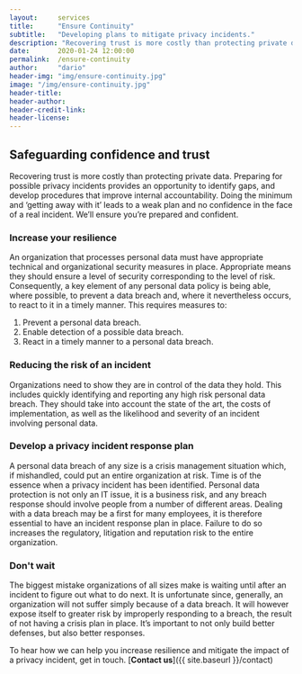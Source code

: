 ```yaml
---
layout:     services
title:      "Ensure Continuity"
subtitle:   "Developing plans to mitigate privacy incidents."
description: "Recovering trust is more costly than protecting private data. Every organization should have a proven plan in place to mitigate a potential privacy incident."
date:       2020-01-24 12:00:00
permalink:  /ensure-continuity
author:     "dario"
header-img: "img/ensure-continuity.jpg"
image: "/img/ensure-continuity.jpg"
header-title:
header-author:
header-credit-link:
header-license:
---
```


## Safeguarding confidence and trust 
Recovering trust is more costly than protecting private data. Preparing for possible privacy incidents provides an opportunity to identify gaps, and develop procedures that improve internal accountability. Doing the minimum and ‘getting away with it’ leads to a weak plan and no confidence in the face of a real incident. We’ll ensure you’re prepared and confident.

### Increase your resilience
An organization that processes personal data must have appropriate technical and organizational security measures in place. Appropriate means they should ensure a level of security corresponding to the level of risk. Consequently, a key element of any personal data policy is being able, where possible, to prevent a data breach and, where it nevertheless occurs, to react to it in a timely manner. This requires measures to:

1.	Prevent a personal data breach.
2.	Enable detection of a possible data breach.
3.	React in a timely manner to a personal data breach.


### Reducing the risk of an incident
Organizations need to show they are in control of the data they hold. This includes quickly identifying and reporting any high risk personal data breach. They should take into account the state of the art, the costs of implementation, as well as the likelihood and severity of an incident involving personal data.

### Develop a privacy incident response plan
A personal data breach of any size is a crisis management situation which, if mishandled, could put an entire organization at risk. Time is of the essence when a privacy incident has been identified. Personal data protection is not only an IT issue, it is a business risk, and any breach response should involve people from a number of different areas. Dealing with a data breach may be a first for many employees, it is therefore essential to have an incident response plan in place. Failure to do so increases the regulatory, litigation and reputation risk to the entire organization.

### Don't wait
The biggest mistake organizations of all sizes make is waiting until after an incident to figure out what to do next. It is unfortunate since, generally, an organization will not suffer simply because of a data breach. It will however expose itself to greater risk by improperly responding to a breach, the result of not having a crisis plan in place. It’s important to not only build better defenses, but also better responses.

To hear how we can help you increase resilience and mitigate the impact of a privacy incident, get in touch. [**Contact us**]({{ site.baseurl }}/contact)
